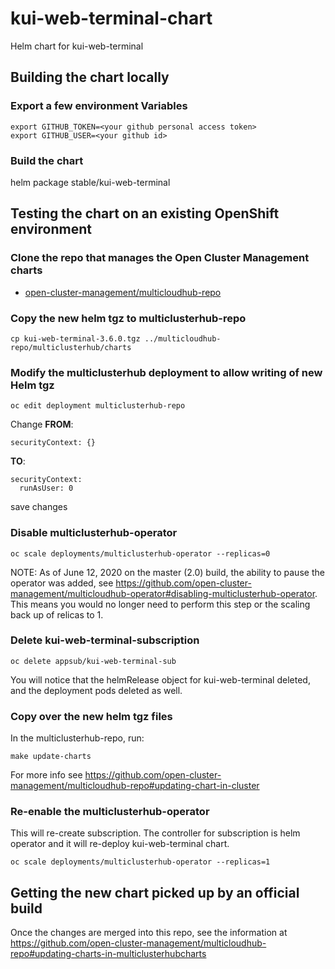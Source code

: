 # kui-web-terminal-chart
Helm chart for kui-web-terminal

## Building the chart locally
### Export a few environment Variables
```
export GITHUB_TOKEN=<your github personal access token>
export GITHUB_USER=<your github id>
```

### Build the chart
helm package stable/kui-web-terminal

## Testing the chart on an existing OpenShift environment

### Clone the repo that manages the Open Cluster Management charts

- [open-cluster-management/multicloudhub-repo](https://github.com/open-cluster-management/multicloudhub-repo/tree/main/multiclusterhub/charts)
### Copy the new helm tgz to multiclusterhub-repo
```
cp kui-web-terminal-3.6.0.tgz ../multicloudhub-repo/multiclusterhub/charts
```

### Modify the multiclusterhub deployment to allow writing of new Helm tgz
```
oc edit deployment multiclusterhub-repo
```

Change **FROM**:
```
securityContext: {}
```

**TO**:
```
securityContext:
  runAsUser: 0
```
save changes


### Disable multiclusterhub-operator
```
oc scale deployments/multiclusterhub-operator --replicas=0
```
NOTE: As of June 12, 2020 on the master (2.0) build, the ability to pause the operator was added, see https://github.com/open-cluster-management/multicloudhub-operator#disabling-multiclusterhub-operator.  This means you would no longer need to perform this step or the scaling back up of relicas to 1.

### Delete kui-web-terminal-subscription
```
oc delete appsub/kui-web-terminal-sub
```
You will notice that the helmRelease object for kui-web-terminal deleted, and the deployment pods deleted as well.

### Copy over the new helm tgz files
In the multiclusterhub-repo, run:
```
make update-charts
```
For more info see https://github.com/open-cluster-management/multicloudhub-repo#updating-chart-in-cluster

### Re-enable the multiclusterhub-operator
This will re-create subscription. The controller for subscription is helm operator and it will re-deploy kui-web-terminal chart.
```
oc scale deployments/multiclusterhub-operator --replicas=1
```


## Getting the new chart picked up by an official build
Once the changes are merged into this repo, see the information at https://github.com/open-cluster-management/multicloudhub-repo#updating-charts-in-multiclusterhubcharts
